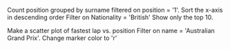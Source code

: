 Count position grouped by surname filtered on position = '1'.
Sort the x-axis in descending order
Filter on Nationality = 'British'
Show only the top 10.

Make a scatter plot of fastest lap vs. position
Filter on name = 'Australian Grand Prix'.
Change marker color to 'r'